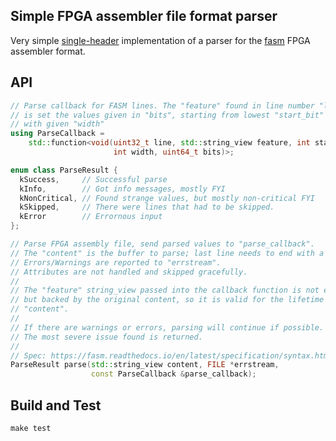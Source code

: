 Simple FPGA assembler file format parser
----------------------------------------

Very simple [single-header](./fasm-parse.h) implementation of a parser for the
[fasm] FPGA assembler format.

## API

```c++
// Parse callback for FASM lines. The "feature" found in line number "line"
// is set the values given in "bits", starting from lowest "start_bit" (lsb)
// with given "width"
using ParseCallback =
    std::function<void(uint32_t line, std::string_view feature, int start_bit,
                       int width, uint64_t bits)>;

enum class ParseResult {
  kSuccess,     // Successful parse
  kInfo,        // Got info messages, mostly FYI
  kNonCritical, // Found strange values, but mostly non-critical FYI
  kSkipped,     // There were lines that had to be skipped.
  kError        // Errornous input
};

// Parse FPGA assembly file, send parsed values to "parse_callback".
// The "content" is the buffer to parse; last line needs to end with a newline.
// Errors/Warnings are reported to "errstream".
// Attributes are not handled and skipped gracefully.
//
// The "feature" string_view passed into the callback function is not ephemeral
// but backed by the original content, so it is valid for the lifetime of
// "content".
//
// If there are warnings or errors, parsing will continue if possible.
// The most severe issue found is returned.
//
// Spec: https://fasm.readthedocs.io/en/latest/specification/syntax.html
ParseResult parse(std::string_view content, FILE *errstream,
                  const ParseCallback &parse_callback);
```

## Build and Test

```
make test
```

[fasm]: https://fasm.readthedocs.io/
